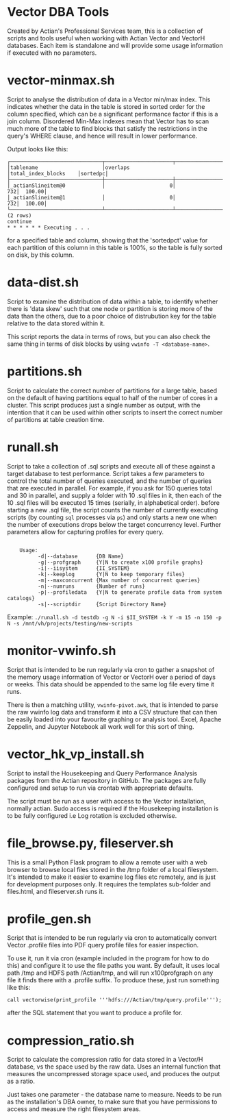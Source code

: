 # Vector DBA Tools

Created by Actian's Professional Services team, this is a collection of scripts and tools useful when working with Actian Vector and VectorH databases.
Each item is standalone and will provide some usage information if executed with no parameters.

# vector-minmax.sh
Script to analyse the distribution of data in a Vector min/max index. This indicates whether the data in the table is stored in sorted order for the column specified, which can be a significant performance factor if this is a join column. Disordered Min-Max indexes mean that Vector has to scan much more of the table to find blocks that satisfy the restrictions in the query's WHERE clause, and hence will result in lower performance.

Output looks like this:
```
┌──────────────────────────────┬──────────────────────┬──────────────────────┬────────┐
│tablename                     │overlaps              │total_index_blocks    │sortedpc│
├──────────────────────────────┼──────────────────────┼──────────────────────┼────────┤
│_actianSlineitem@0            │                     0│                   732│  100.00│
│_actianSlineitem@1            │                     0│                   732│  100.00│
└──────────────────────────────┴──────────────────────┴──────────────────────┴────────┘
(2 rows)
continue
* * * * * * Executing . . .
```

for a specified table and column, showing that the 'sortedpct' value for each partition of this column in this table is 100%, so the table is fully sorted on disk, by this column.


# data-dist.sh
Script to examine the distribution of data within a table, to identify whether there is 'data skew' such that one node or partition is storing more of the data than the others, due to a poor choice of distrubution key for the table relative to the data stored within it.

This script reports the data in terms of rows, but you can also check the same thing in terms of disk blocks by using `vwinfo -T <database-name>`.

# partitions.sh
Script to calculate the correct number of partitions for a large table, based on the default of having partitions equal to half of the number of cores in a cluster. This script produces just a single number as output, with the intention that it can be used within other scripts to insert the correct number of partitions at table creation time.

# runall.sh
Script to take a collection of .sql scripts and execute all of these against a target database to test performance. Script takes a few parameters to control the total number of queries executed, and the number of queries that are executed in parallel. For example, if you ask for 150 queries total and 30 in parallel, and supply a folder with 10 .sql files in it, then each of the 10 .sql files will be executed 15 times (serially, in alphabetical order). before starting a new .sql file, the script counts the number of currently executing scripts (by counting `sql` processes via `ps`) and only starts a new one when the number of executions drops below the target concurrency level. Further parameters allow for capturing profiles for every query.
```

    Usage:
          -d|--database      {DB Name}
          -g|--profgraph     {Y|N to create x100 profile graphs}
          -i|--iisystem      {II_SYSTEM}
          -k|--keeplog       {Y|N to keep temporary files}
          -m|--maxconcurrent {Max number of concurrent queries}
          -n|--numruns       {Number of runs}
          -p|--profiledata   {Y|N to generate profile data from system catalogs}
          -s|--scriptdir     {Script Directory Name}
```
Example: `./runall.sh -d testdb -g N -i $II_SYSTEM -k Y -m 15 -n 150 -p N -s /mnt/vh/projects/testing/new-scripts`

# monitor-vwinfo.sh
Script that is intended to be run regularly via cron to gather a snapshot of the memory usage information of Vector or VectorH over a period of days or weeks. This data should be appended to the same log file every time it runs.

There is then a matching utility, `vwinfo-pivot.awk`, that is intended to parse the raw vwinfo log data and transform it into a CSV structure that can then be easily loaded into your favourite graphing or analysis tool. Excel, Apache Zeppelin, and Jupyter Notebook all work well for this sort of thing.

# vector_hk_vp_install.sh
Script to install the Housekeeping and Query Performance Analysis packages from the Actian repository in GitHub. The packages are fully configured and setup to run via crontab with appropriate defaults.

The script must be run as a user with access to the Vector installation, normally actian. Sudo access is required if the Housekeeping installation is to be fully configured i.e Log rotation is excluded otherwise.

# file_browse.py, fileserver.sh
This is a small Python Flask program to allow a remote user with a web browser to browse local files stored in the /tmp folder of a local filesystem. It's intended to make it easier to examine log files etc remotely, and is just for development purposes only. It requires the templates sub-folder and files.html, and fileserver.sh runs it.

# profile_gen.sh
Script that is intended to be run regularly via cron to automatically convert Vector .profile files into PDF query profile files for easier inspection.

To use it, run it via cron (example included in the program for how to do this) and configure it to use the file paths you want. By default, it uses local path /tmp and HDFS path /Actian/tmp, and will run x100profgraph on any file it finds there with a .profile suffix. To produce these, just run something like this:

    call vectorwise(print_profile '''hdfs:///Actian/tmp/query.profile''');

after the SQL statement that you want to produce a profile for.

# compression_ratio.sh
Script to calculate the compression ratio for data stored in a Vector/H database, vs the space used by the raw data. Uses an internal function that measures the uncompressed storage space used, and produces the output as a ratio.

Just takes one parameter - the database name to measure. Needs to be run as the installation's DBA owner, to make sure that you have permissions to access and measure the right filesystem areas.
